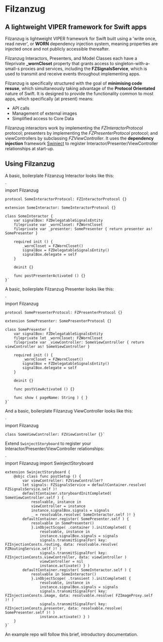 Filzanzug
=========

A lightweight VIPER framework for Swift apps
--------------------------------------------

Filzanzug is lightweight VIPER framework for Swift built using a 'write once, read never', or **WORN** dependency injection system, meaning properties are injected once and not publicly accessible thereafter.

Filzanzug Interactors, Presenters, and Model Classes each have a fileprivate **_wornCloset** property that grants access to singleton-with-a-small-s proxies and services, including the **FZSignalsService**, which is used to transmit and receive events throughout implementing apps.

Filzanzug is specifically structured with the goal of **minimising code resuse**, which simultaneously taking advantage of the **Protocol Orientated** nature of Swift. It is designed to provide the functionality common to most apps, which specifically (at present) means:

-   API calls
-   Management of external images
-   Simplified access to Core Data

Filzanzug interactors work by implementing the *FZInteractorProtocol* protocol; presenters by implementing the *FZPresenterProtocol* protocol; and viewControllers by subclassing *FZViewController*. It uses the **dependency injection** framework [Swinject](https://github.com/Swinject/Swinject) to register Interactor/Presenter/ViewController relationships at start-up.

Using Filzanzug
---------------

A basic, boilerplate Filzanzug Interactor looks like this:

`	
	import Filzanzug
	
	protocol SomeInteractorProtocol: FZInteractorProtocol {}

	extension SomeInteractor: SomeInteractorProtocol {}

	class SomeInteractor {
		var signalBox: FZDelegatableSignalsEntity
		fileprivate var _wornCloset: FZWornCloset
		fileprivate var _presenter: SomePresenter { return presenter as! SomePresenter }
	
		required init () {
			_wornCloset = FZWornCloset()
			signalBox = FZDelegatableSignalsEntity()
			signalBox.delegate = self
		}
	
		deinit {}
	
		func postPresenterActivated () {}
	}`

A basic, boilerplate Filzanzug Presenter looks like this:

`	
	import Filzanzug

	protocol SomePresenterProtocol: FZPresenterProtocol {}

	extension SomePresenter: SomePresenterProtocol {}

	class SomePresenter {
		var signalBox: FZDelegatableSignalsEntity
		fileprivate let _wornCloset: FZWornCloset
		fileprivate var _viewController: SomeViewController { return viewController as! SomeViewController }
	
		required init () {
			_wornCloset = FZWornCloset()
			signalBox = FZDelegatableSignalsEntity()
			signalBox.delegate = self
		}
	
		deinit {}
	
		func postViewActivated () {}
	
		func show ( pageName: String ) { }
	}`

And a basic, boilerplate Filzanzug ViewController looks like this:

`	
	import Filzanzug
	
	class SomeViewController: FZViewController {}`

Extend `SwinjectStoryboard` to register your Interactor/Presenter/ViewController relationships:

`	
	import Filzanzug
	import SwinjectStoryboard

	extension SwinjectStoryboard {
		@objc class func postSetup () {
			var viewController: FZViewController?
			let signals: FZSignalsService = defaultContainer.resolve( FZSignalsService.self )!
			defaultContainer.storyboardInitCompleted( SomeViewController.self ) {
				resolvable, instance in
				viewController = instance
				instance.signalBox.signals = signals
				_ = resolvable.resolve( SomeInteractor.self )! }
			defaultContainer.register( SomePresenter.self ) {
				resolvable in SomePresenter()
				}.inObjectScope( .container ).initCompleted( {
					resolvable, instance in
					instance.signalBox.signals = signals
					signals.transmitSignalFor( key: FZInjectionConsts.routing, data: resolvable.resolve( FZRoutingService.self )! )
					signals.transmitSignalFor( key: FZInjectionConsts.viewController, data: viewController )
					viewController = nil
					instance.activate() } )
			defaultContainer.register( SomeInteractor.self ) {
				resolvable in SomeInteractor()
				}.inObjectScope( .transient ).initCompleted( {
					resolvable, instance in
					instance.signalBox.signals = signals
					signals.transmitSignalFor( key: FZInjectionConsts.image, data: resolvable.resolve( FZImageProxy.self )! )
					signals.transmitSignalFor( key: FZInjectionConsts.presenter, data: resolvable.resolve( SomePresenter.self )! )
					instance.activate() } )
		}
	}`

An example repo will follow this brief, introductory documentation.
